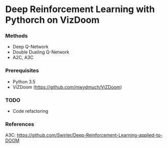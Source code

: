 # Deep Reinforcement Learning with Pythorch on VizDoom

### Methods
* Deep Q-Network
* Double Dueling Q-Network
* A2C, A3C

### Prerequisites
* Python 3.5
* ViZDoom (https://github.com/mwydmuch/ViZDoom)

### TODO
* Code refactoring

### References
A3C: https://github.com/Swirler/Deep-Reinforcement-Learning-applied-to-DOOM
